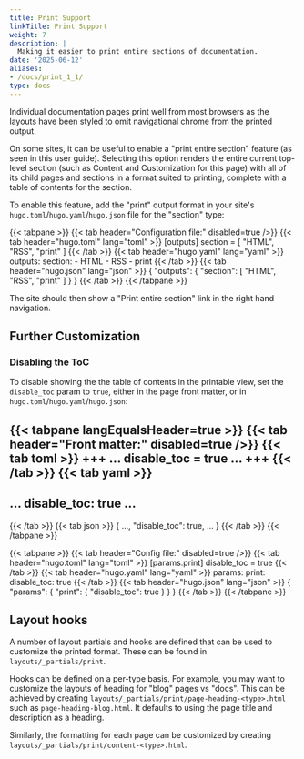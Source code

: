 ```yaml
---
title: Print Support
linkTitle: Print Support
weight: 7
description: |
  Making it easier to print entire sections of documentation.
date: '2025-06-12'
aliases:
- /docs/print_1_1/
type: docs
---
```


Individual documentation pages print well from most browsers as the layouts have
been styled to omit navigational chrome from the printed output.

On some sites, it can be useful to enable a "print entire section" feature (as
seen in this user guide). Selecting this option renders the entire current
top-level section (such as Content and Customization for this page) with all of
its child pages and sections in a format suited to printing, complete with a
table of contents for the section.

To enable this feature, add the "print" output format in your site's
`hugo.toml`/`hugo.yaml`/`hugo.json` file for the "section" type:

<!-- prettier-ignore-start -->
{{< tabpane >}}
{{< tab header="Configuration file:" disabled=true />}}
{{< tab header="hugo.toml" lang="toml" >}}
[outputs]
section = [ "HTML", "RSS", "print" ]
{{< /tab >}}
{{< tab header="hugo.yaml" lang="yaml" >}}
outputs:
  section:
    - HTML
    - RSS
    - print
{{< /tab >}}
{{< tab header="hugo.json" lang="json" >}}
{
  "outputs": {
    "section": [
      "HTML",
      "RSS",
      "print"
    ]
  }
}
{{< /tab >}}
{{< /tabpane >}}
<!-- prettier-ignore-end -->

The site should then show a "Print entire section" link in the right hand
navigation.

## Further Customization

### Disabling the ToC

To disable showing the the table of contents in the printable view, set the
`disable_toc` param to `true`, either in the page front matter, or in
`hugo.toml`/`hugo.yaml`/`hugo.json`:

<!-- prettier-ignore-start -->
{{< tabpane langEqualsHeader=true >}}
{{< tab header="Front matter:" disabled=true />}}
{{< tab toml >}}
+++
…
disable_toc = true
…
+++
{{< /tab >}}
{{< tab yaml >}}
---
…
disable_toc: true
…
---
{{< /tab >}}
{{< tab json >}}
{
  …,
  "disable_toc": true,
  …
}
{{< /tab >}}
{{< /tabpane >}}
<!-- prettier-ignore-end -->

<!-- prettier-ignore-start -->
{{< tabpane >}}
{{< tab header="Config file:" disabled=true />}}
{{< tab header="hugo.toml" lang="toml" >}}
[params.print]
disable_toc = true
{{< /tab >}}
{{< tab header="hugo.yaml" lang="yaml" >}}
params:
  print:
    disable_toc: true
{{< /tab >}}
{{< tab header="hugo.json" lang="json" >}}
{
  "params": {
    "print": {
      "disable_toc": true
    }
  }
}
{{< /tab >}}
{{< /tabpane >}}
<!-- prettier-ignore-end -->

## Layout hooks

A number of layout partials and hooks are defined that can be used to customize
the printed format. These can be found in `layouts/_partials/print`.

Hooks can be defined on a per-type basis. For example, you may want to customize
the layouts of heading for "blog" pages vs "docs". This can be achieved by
creating `layouts/_partials/print/page-heading-<type>.html` such as
`page-heading-blog.html`. It defaults to using the page title and description as
a heading.

Similarly, the formatting for each page can be customized by creating
`layouts/_partials/print/content-<type>.html`.
